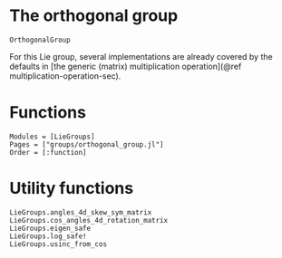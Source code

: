 # The orthogonal group

```@docs
OrthogonalGroup
```

For this Lie group, several implementations are already covered by the defaults in [the generic (matrix) multiplication operation](@ref multiplication-operation-sec).

# Functions

```@autodocs
Modules = [LieGroups]
Pages = ["groups/orthogonal_group.jl"]
Order = [:function]
```

# Utility functions

```@docs
LieGroups.angles_4d_skew_sym_matrix
LieGroups.cos_angles_4d_rotation_matrix
LieGroups.eigen_safe
LieGroups.log_safe!
LieGroups.usinc_from_cos
```